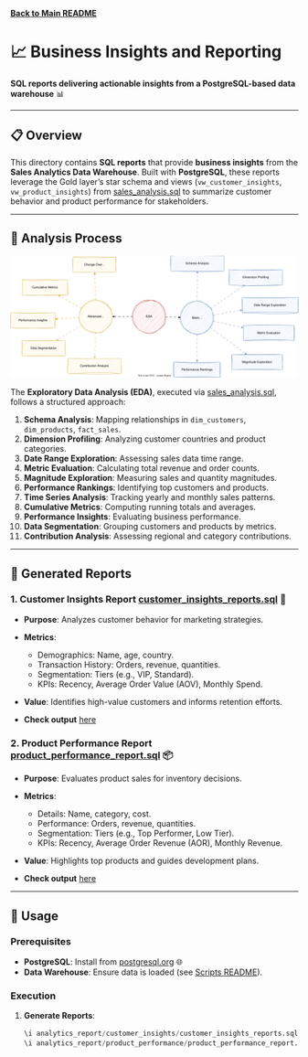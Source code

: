 **[Back to Main README](../README.md)**

# 📈 Business Insights and Reporting

**SQL reports delivering actionable insights from a PostgreSQL-based data warehouse** 📊

---

## 📋 Overview

This directory contains **SQL reports** that provide **business insights** from the **Sales Analytics Data Warehouse**. Built with **PostgreSQL**, these reports leverage the Gold layer’s star schema and views (`vw_customer_insights`, `vw_product_insights`) from [sales_analysis.sql](../analytics_report/sales_analysis.sql) to summarize customer behavior and product performance for stakeholders.

---

## 📂 Analysis Process
![analysis](https://github.com/jimi121/Data-Warehouse-Projects/blob/main/Sales%20Analytics%20Data%20Warehouse/doc/EDA%20steps.svg)

The **Exploratory Data Analysis (EDA)**, executed via [sales_analysis.sql](../analytics_report/sales_analysis.sql), follows a structured approach:

1. **Schema Analysis**: Mapping relationships in `dim_customers`, `dim_products`, `fact_sales`.
2. **Dimension Profiling**: Analyzing customer countries and product categories.
3. **Date Range Exploration**: Assessing sales data time range.
4. **Metric Evaluation**: Calculating total revenue and order counts.
5. **Magnitude Exploration**: Measuring sales and quantity magnitudes.
6. **Performance Rankings**: Identifying top customers and products.
7. **Time Series Analysis**: Tracking yearly and monthly sales patterns.
8. **Cumulative Metrics**: Computing running totals and averages.
9. **Performance Insights**: Evaluating business performance.
10. **Data Segmentation**: Grouping customers and products by metrics.
11. **Contribution Analysis**: Assessing regional and category contributions.

---

## 📝 Generated Reports

### 1. Customer Insights Report [customer_insights_reports.sql](../analytics_report/customer_insights/customer_insights_reports.sql) 👥
- **Purpose**: Analyzes customer behavior for marketing strategies.
- **Metrics**:
  - Demographics: Name, age, country.
  - Transaction History: Orders, revenue, quantities.
  - Segmentation: Tiers (e.g., VIP, Standard).
  - KPIs: Recency, Average Order Value (AOV), Monthly Spend.
- **Value**: Identifies high-value customers and informs retention efforts.

- **Check output** [here](../analytics_report/customer_insights/customer_metrics.csv)

### 2. Product Performance Report [product_performance_report.sql](../analytics_report/product_performance/product_performance_report.sql) 📦
- **Purpose**: Evaluates product sales for inventory decisions.
- **Metrics**:
  - Details: Name, category, cost.
  - Performance: Orders, revenue, quantities.
  - Segmentation: Tiers (e.g., Top Performer, Low Tier).
  - KPIs: Recency, Average Order Revenue (AOR), Monthly Revenue.
- **Value**: Highlights top products and guides development plans.

- **Check output** [here](../analytics_report/product_performance/product_metrics.csv)
---

## 🚀 Usage

### Prerequisites
- **PostgreSQL**: Install from [postgresql.org](https://www.postgresql.org/download/) 🌐
- **Data Warehouse**: Ensure data is loaded (see [Scripts README](../scripts/README.md)).

### Execution
1. **Generate Reports**:
   ```sql
   \i analytics_report/customer_insights/customer_insights_reports.sql
   \i analytics_report/product_performance/product_performance_report.sql

